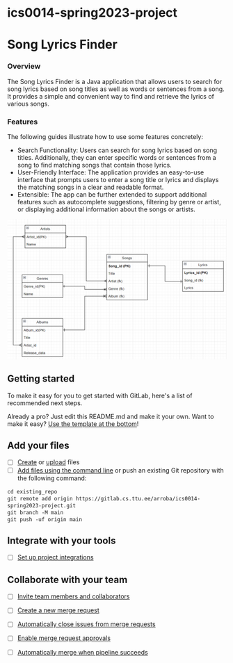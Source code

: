 # ics0014-spring2023-project

# Song Lyrics Finder

### Overview
The Song Lyrics Finder is a Java application that allows users to search for song lyrics based on song titles as well as words or sentences from a song. It provides a simple and convenient way to find and retrieve the lyrics of various songs.

### Features
The following guides illustrate how to use some features concretely:

* Search Functionality: Users can search for song lyrics based on song titles. Additionally, they can enter specific words or sentences from a song to find matching songs that contain those lyrics.
* User-Friendly Interface: The application provides an easy-to-use interface that prompts users to enter a song title or lyrics and displays the matching songs in a clear and readable format.
* Extensible: The app can be further extended to support additional features such as autocomplete suggestions, filtering by genre or artist, or displaying additional information about the songs or artists.

![image.png](./image.png)

## Getting started

To make it easy for you to get started with GitLab, here's a list of recommended next steps.

Already a pro? Just edit this README.md and make it your own. Want to make it easy? [Use the template at the bottom](#editing-this-readme)!

## Add your files

- [ ] [Create](https://docs.gitlab.com/ee/user/project/repository/web_editor.html#create-a-file) or [upload](https://docs.gitlab.com/ee/user/project/repository/web_editor.html#upload-a-file) files
- [ ] [Add files using the command line](https://docs.gitlab.com/ee/gitlab-basics/add-file.html#add-a-file-using-the-command-line) or push an existing Git repository with the following command:

```
cd existing_repo
git remote add origin https://gitlab.cs.ttu.ee/arroba/ics0014-spring2023-project.git
git branch -M main
git push -uf origin main
```

## Integrate with your tools

- [ ] [Set up project integrations](https://gitlab.cs.ttu.ee/arroba/ics0014-spring2023-project/-/settings/integrations)

## Collaborate with your team

- [ ] [Invite team members and collaborators](https://docs.gitlab.com/ee/user/project/members/)
- [ ] [Create a new merge request](https://docs.gitlab.com/ee/user/project/merge_requests/creating_merge_requests.html)
- [ ] [Automatically close issues from merge requests](https://docs.gitlab.com/ee/user/project/issues/managing_issues.html#closing-issues-automatically)
- [ ] [Enable merge request approvals](https://docs.gitlab.com/ee/user/project/merge_requests/approvals/)
- [ ] [Automatically merge when pipeline succeeds](https://docs.gitlab.com/ee/user/project/merge_requests/merge_when_pipeline_succeeds.html)


